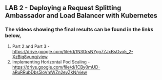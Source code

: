 ## LAB 2 - Deploying a Request Splitting Ambassador and Load Balancer with Kubernetes 

### The videos showing the final results can be found in the links below, 

  1) Part 2 and Part 3 - https://drive.google.com/file/d/1N3OrsNYgn7ZJxBsOvo5_2-XzBiq8vunq/view
  2) Implementing Horizontal Pod Scaling - https://drive.google.com/file/d/1CBy0mUD-aRuRRubDbs5IoVmWZn2eyZkN/view
